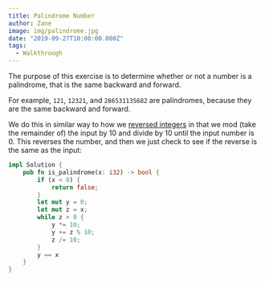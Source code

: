 ```yaml
---
title: Palindrome Number
author: Zane
image: img/palindrome.jpg
date: "2019-09-27T10:00:00.000Z"
tags:
  - Walkthrough
---
```


The purpose of this exercise is to determine whether or not a number is a palindrome, that is the same backward and forward.

For example, `121`, `12321`, and `286531135682` are palindromes, because they are the same backward and forward.

We do this in similar way to how we [reversed integers](/reverse-integer) in that we mod (take the remainder of) the input by 10 and divide by 10 until the input number is 0. This reverses the number, and then we just check to see if the reverse is the same as the input:

```rust
impl Solution {
    pub fn is_palindrome(x: i32) -> bool {
        if (x < 0) {
            return false;
        }
        let mut y = 0;
        let mut z = x;
        while z > 0 {
            y *= 10;
            y += z % 10;
            z /= 10;
        }
        y == x
    }
}
```
